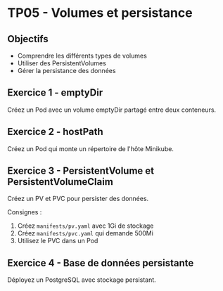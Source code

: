 # TP05 - Volumes et persistance

## Objectifs
- Comprendre les différents types de volumes
- Utiliser des PersistentVolumes
- Gérer la persistance des données

## Exercice 1 - emptyDir
Créez un Pod avec un volume emptyDir partagé entre deux conteneurs.

## Exercice 2 - hostPath
Créez un Pod qui monte un répertoire de l'hôte Minikube.

## Exercice 3 - PersistentVolume et PersistentVolumeClaim
Créez un PV et PVC pour persister des données.

Consignes :
1. Créez `manifests/pv.yaml` avec 1Gi de stockage
2. Créez `manifests/pvc.yaml` qui demande 500Mi
3. Utilisez le PVC dans un Pod

## Exercice 4 - Base de données persistante
Déployez un PostgreSQL avec stockage persistant.
